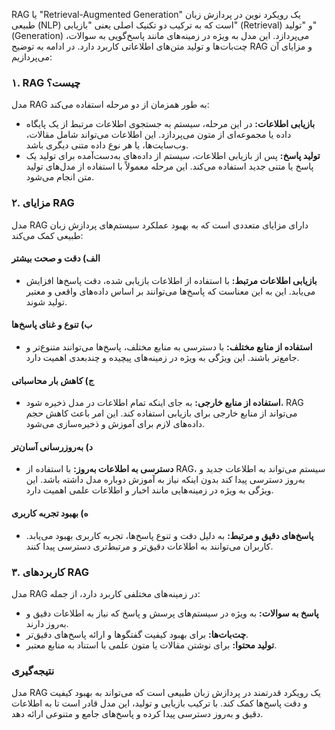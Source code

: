 RAG
یا "Retrieval-Augmented Generation"
یک رویکرد نوین در پردازش زبان طبیعی (NLP) است که به ترکیب دو تکنیک اصلی یعنی "بازیابی" (Retrieval) و "تولید" (Generation) می‌پردازد. این مدل به ویژه در زمینه‌های مانند پاسخ‌گویی به سوالات، چت‌بات‌ها و تولید متن‌های اطلاعاتی کاربرد دارد. در ادامه به توضیح RAG و مزایای آن می‌پردازیم:

### ۱. RAG چیست؟
مدل RAG به طور همزمان از دو مرحله استفاده می‌کند:
- **بازیابی اطلاعات:** در این مرحله، سیستم به جستجوی اطلاعات مرتبط از یک پایگاه داده یا مجموعه‌ای از متون می‌پردازد. این اطلاعات می‌تواند شامل مقالات، وب‌سایت‌ها، یا هر نوع داده متنی دیگری باشد.
- **تولید پاسخ:** پس از بازیابی اطلاعات، سیستم از داده‌های به‌دست‌آمده برای تولید یک پاسخ یا متنی جدید استفاده می‌کند. این مرحله معمولاً با استفاده از مدل‌های تولید متن انجام می‌شود.

### ۲. مزایای RAG
مدل RAG دارای مزایای متعددی است که به بهبود عملکرد سیستم‌های پردازش زبان طبیعی کمک می‌کند:

#### الف) دقت و صحت بیشتر
- **بازیابی اطلاعات مرتبط:** با استفاده از اطلاعات بازیابی شده، دقت پاسخ‌ها افزایش می‌یابد. این به این معناست که پاسخ‌ها می‌توانند بر اساس داده‌های واقعی و معتبر تولید شوند.

#### ب) تنوع و غنای پاسخ‌ها
- **استفاده از منابع مختلف:** با دسترسی به منابع مختلف، پاسخ‌ها می‌توانند متنوع‌تر و جامع‌تر باشند. این ویژگی به ویژه در زمینه‌های پیچیده و چندبعدی اهمیت دارد.

#### ج) کاهش بار محاسباتی
- **استفاده از منابع خارجی:** به جای اینکه تمام اطلاعات در مدل ذخیره شود، RAG می‌تواند از منابع خارجی برای بازیابی استفاده کند. این امر باعث کاهش حجم داده‌های لازم برای آموزش و ذخیره‌سازی می‌شود.

#### د) به‌روزرسانی آسان‌تر
- **دسترسی به اطلاعات به‌روز:** با استفاده از RAG، سیستم می‌تواند به اطلاعات جدید و به‌روز دسترسی پیدا کند بدون اینکه نیاز به آموزش دوباره مدل داشته باشد. این ویژگی به ویژه در زمینه‌هایی مانند اخبار و اطلاعات علمی اهمیت دارد.

#### ه) بهبود تجربه کاربری
- **پاسخ‌های دقیق و مرتبط:** به دلیل دقت و تنوع پاسخ‌ها، تجربه کاربری بهبود می‌یابد. کاربران می‌توانند به اطلاعات دقیق‌تر و مرتبط‌تری دسترسی پیدا کنند.

### ۳. کاربردهای RAG
مدل RAG در زمینه‌های مختلفی کاربرد دارد، از جمله:
- **پاسخ به سوالات:** به ویژه در سیستم‌های پرسش و پاسخ که نیاز به اطلاعات دقیق و به‌روز دارند.
- **چت‌بات‌ها:** برای بهبود کیفیت گفتگوها و ارائه پاسخ‌های دقیق‌تر.
- **تولید محتوا:** برای نوشتن مقالات یا متون علمی با استناد به منابع معتبر.

### نتیجه‌گیری
مدل RAG یک رویکرد قدرتمند در پردازش زبان طبیعی است که می‌تواند به بهبود کیفیت و دقت پاسخ‌ها کمک کند. با ترکیب بازیابی و تولید، این مدل قادر است تا به اطلاعات دقیق و به‌روز دسترسی پیدا کرده و پاسخ‌های جامع و متنوعی ارائه دهد.
